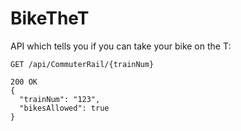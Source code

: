# BikeTheT
API which tells you if you can take your bike on the T:

```
GET /api/CommuterRail/{trainNum}

200 OK
{
  "trainNum": "123",
  "bikesAllowed": true
}
```
